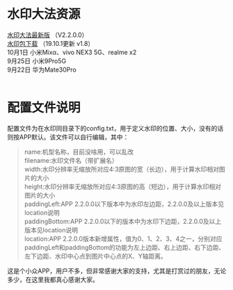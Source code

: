 # 水印大法资源
[水印大法最新版](https://www.coolapk.com/apk/177363) （V2.2.0.0）<br/>
[水印包下载](https://pan.baidu.com/s/168mQ-hGTKaOhOqZ3P8Q4gg) （19.10.1更新 v1.8）<br/>
10月1日 小米Mixα、vivo NEX3 5G、realme x2<br/>
9月25日 小米9Pro5G<br/>
9月22日 华为Mate30Pro<br/><br/>
# 配置文件说明
配置文件为在水印同目录下的config.txt，用于定义水印的位置、大小，没有的话则按APP默认。该文件可以自行编辑，其中：<br/>
>name:机型名称，目前没啥用，可以乱改<br/>
>filename:水印文件名（带扩展名）<br/>
>width:水印分辨率无缩放所对应4:3原图的宽（长边），用于计算水印相对图片的大小<br/>
>height:水印分辨率无缩放所对应4:3原图的高（短边），用于计算水印相对图片的大小<br/>
>paddingLeft:APP 2.2.0.0以下版本中为水印左边距，2.2.0.0及以上版本见location说明<br/>
>paddingBottom:APP 2.2.0.0以下的版本中为水印下边距，2.2.0.0及以上版本见location说明<br/>
>location:APP 2.2.0.0版本新增属性，值为0、1、2、3、4之一，分别对应paddingLeft和paddingBottom的功能为左上边距、右上边距、右下边距、左下边距、水印中心点到图片中心点的X、Y轴距离。<br/>

这是个小众APP，用户不多，但非常感谢大家的支持，尤其是打赏过的朋友，无论多少，在这里我都真心感谢大家。
